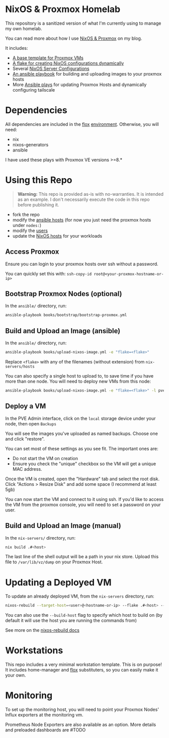 # NixOS & Proxmox Homelab

This repository is a sanitized version of what I'm currently
using to manage my own homelab.

You can read more about how I use [NixOS & Proxmox](https://www.joshuamlee.com/nixos-proxmox-vm-images/) on my blog.

It includes:
 
 - [A base template for Proxmox VMs](./nix-servers/templates/base/base.nix)
 - [A flake for creating NixOS configurations dynamically](./nix-servers/flake.nix)
 - Several [NixOS Server Configurations](./nix-servers/hosts)
 - [An ansible playbook](./ansible/books/upload-nixos-image.yml) for building and uploading images to your proxmox hosts
 - More [Ansible plays](./ansible/books/) for updating Proxmox Hosts and dynamically configuring tailscale

# Dependencies

All dependencies are included in the [flox](https://flox.dev/) [environment](./flox/env/manifest.toml). 
Otherwise, you will need:

 - nix
 - nixos-generators
 - ansible

I have used these plays with Proxmox VE versions >=8.*

# Using this Repo

> **Warning:** This repo is provided as-is with no-warranties. It is intended as an example.
I don't necessarily execute the code in this repo before publishing it.
    
 - fork the repo
 - modify the [ansible hosts](./ansible/hosts.yml) (for now you just need the proxmox hosts under `nodes:`)
 - modify the [users](./nix-servers/users)
 - update the [NixOS hosts](./nix-servers/hosts) for your workloads

## Access Proxmox

Ensure you can login to your proxmox hosts over ssh without a password.

You can quickly set this with: `ssh-copy-id root@<your-proxmox-hostname-or-ip>`

## Bootstrap Proxmox Nodes (optional)

In the `ansible/` directory, run:
```bash
ansible-playbook books/bootstrap/bootstrap-proxmox.yml
```
## Build and Upload an Image (ansible)

In the `ansible/` directory, run:
```bash
ansible-playbook books/upload-nixos-image.yml -e "flake=<flake>"
```
Replace `<flake>` with any of the filenames (without extension) from `nix-servers/hosts`

You can also specify a single host to upload to, to save time if you have more than one node. You will need to deploy new VMs from this node:

```bash
ansible-playbook books/upload-nixos-image.yml -e "flake=<flake>" -l pve-01
```
## Deploy a VM

In the PVE Admin interface, click on the `local` storage device under your node, then open `Backups`

You will see the images you've uploaded as named backups. Choose one and click "restore".

You can set most of these settings as you see fit. The important ones are:

 - Do not start the VM on creation
 - Ensure you check the "unique" checkbox so the VM will get a unique MAC address.

Once the VM is created, open the "Hardware" tab and select the root disk. Click "Actions > Resize Disk" and add some space (I recommend at least 5gb)

You can now start the VM and connect to it using ssh. If you'd like to access the VM from the proxmox console, you will need to set a password on your user.

## Build and Upload an Image (manual)

In the `nix-servers/` directory, run:
```bash
nix build .#<host>
```
The last line of the shell output will be a path in your nix store. Upload this file to `/var/lib/vz/dump` on your Proxmox Host.

# Updating a Deployed VM

To update an already deployed VM, from the `nix-servers` directory, run:
```bash
nixos-rebuild --target-host=<user>@<hostname-or-ip> --flake .#<host> --use-remote-sudo
```
You can also use the `--build-host` flag to specify which host to build on (by default it will use the host you are running the commands from)

See more on the [nixos-rebuild docs](https://nixos.wiki/wiki/Nixos-rebuild)

# Workstations

This repo includes a very minimal workstation template. This is on purpose! It includes home-manager and [flox](https://flox.dev/) substituters, so you can easily make it your own.

# Monitoring

To set up the monitoring host, you will need to point your Proxmox Nodes' Influx exporters at the monitoring vm.

Prometheus Node Exporters are also available as an option. More details and preloaded dashboards are #TODO
